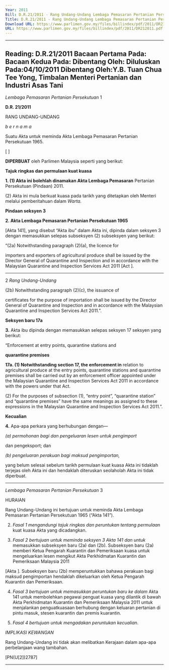 ```yaml
---
Year: 2011
Bill: D.R.21/2011 - Rang Undang-Undang Lembaga Pemasaran Pertanian Persekutuan (Pindaan) 2011 (Lulus)
Title: D.R.21/2011 - Rang Undang-Undang Lembaga Pemasaran Pertanian Persekutuan (Pindaan) 2011 (Lulus)
Download URL: https://www.parlimen.gov.my/files/billindex/pdf/2011/DR212011.pdf
URL: https://www.parlimen.gov.my/files/billindex/pdf/2011/DR212011.pdf
---
```

---
Reading:
D.R.21/2011
Bacaan Pertama Pada:
Bacaan Kedua Pada:
Dibentang Oleh:
Diluluskan Pada:04/10/2011
Dibentang Oleh:Y.B. Tuan Chua Tee Yong, Timbalan Menteri Pertanian dan Industri Asas Tani
---

_Lembaga Pemasaran Pertanian Persekutuan_ 1

**D.R. 21/2011**

RANG UNDANG-UNDANG

_b e r n a m a_

Suatu Akta untuk meminda Akta Lembaga Pemasaran Pertanian
Persekutuan 1965.

[ ]

**DIPERBUAT** oleh Parlimen Malaysia seperti yang berikut:

**Tajuk ringkas dan permulaan kuat kuasa**

**1. (1) Akta ini bolehlah dinamakan Akta Lembaga Pemasaran**
Pertanian Persekutuan (Pindaan) 2011.

(2) Akta ini mula berkuat kuasa pada tarikh yang ditetapkan
oleh Menteri melalui pemberitahuan dalam _Warta._

**Pindaan seksyen 3**

**2. Akta Lembaga Pemasaran Pertanian Persekutuan 1965**

[Akta 141], yang disebut “Akta ibu” dalam Akta ini, dipinda
dalam seksyen 3 dengan memasukkan selepas subseksyen (2)
subseksyen yang berikut:

“(2a) Notwithstanding paragraph (2)(a), the licence for

importers and exporters of agricultural produce shall be issued
by the Director General of Quarantine and Inspection and in
accordance with the Malaysian Quarantine and Inspection
Services Act 2011 [Act       ].


-----

2 _Rang Undang-Undang_

(2b) Notwithstanding paragraph (2)(c), the issuance of

certificates for the purpose of importation shall be issued
by the Director General of Quarantine and Inspection and
in accordance with the Malaysian Quarantine and Inspection
Services Act 2011.”.

**Seksyen baru 17a**

**3.** Akta ibu dipinda dengan memasukkan selepas seksyen 17
seksyen yang berikut:

“Enforcement at entry points, quarantine stations and

**quarantine premises**

**17a. (1) Notwithstanding section 17, the enforcement in**
relation to agricultural produce at the entry points, quarantine
stations and quarantine premises shall be carried out by an
enforcement officer appointed under the Malaysian Quarantine
and Inspection Services Act 2011 in accordance with the
powers under that Act.

(2) For the purposes of subsection (1), “entry point”,
“quarantine station” and “quarantine premises” have the same
meanings as assigned to these expressions in the Malaysian
Quarantine and Inspection Services Act 2011.”.

**Kecualian**

**4.** Apa-apa perkara yang berhubungan dengan—

_(a) permohonan bagi dan pengeluaran lesen untuk pengimport_

dan pengeksport; dan

_(b) pengeluaran perakuan bagi maksud pengimportan,_

yang belum selesai sebelum tarikh permulaan kuat kuasa Akta ini
tidaklah terjejas oleh Akta ini dan hendaklah diteruskan seolaholah Akta ini tidak diperbuat.


-----

_Lembaga Pemasaran Pertanian Persekutuan_ 3

HURAIAN

Rang Undang-Undang ini bertujuan untuk meminda Akta Lembaga Pemasaran
Pertanian Persekutuan 1965 (“Akta 141”).

2. _Fasal 1 mengandungi tajuk ringkas dan peruntukan tentang permulaan_
kuat kuasa Akta yang dicadangkan.

3. _Fasal 2 bertujuan untuk meminda seksyen 3 Akta 141 dan untuk_
memasukkan subseksyen baru (2a) dan (2b). Subseksyen baru (2a) memberi
Ketua Pengarah Kuarantin dan Pemeriksaan kuasa untuk mengeluarkan lesen
mengikut Akta Perkhidmatan Kuarantin dan Pemeriksaan Malaysia 2011

[Akta         ]. Subseksyen baru (2b) memperuntukkan bahawa perakuan
bagi maksud pengimportan hendaklah dikeluarkan oleh Ketua Pengarah
Kuarantin dan Pemeriksaan.

4. _Fasal 3 bertujuan untuk memasukkan peruntukan baru ke dalam_
Akta 141 untuk membolehkan pegawai penguat kuasa yang dilantik di bawah
Akta Perkhidmatan Kuarantin dan Pemeriksaan Malaysia 2011 untuk menjalankan
penguatkuasaan berhubung dengan keluaran pertanian di pintu masuk, stesen
kuarantin dan premis kuarantin.

5. _Fasal_ _4 bertujuan untuk mengadakan peruntukan kecualian._

_IMPLIKASI KEWANGAN_

Rang Undang-Undang ini tidak akan melibatkan Kerajaan dalam apa-apa
perbelanjaan wang tambahan.

[PN(U[2])2787]


-----

